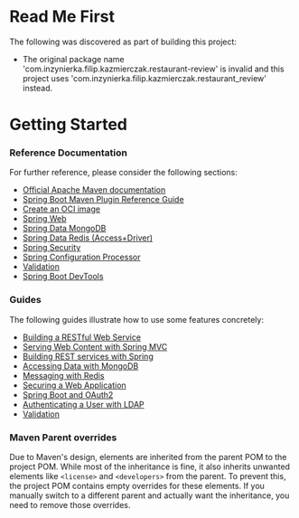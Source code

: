 # Read Me First
The following was discovered as part of building this project:

* The original package name 'com.inzynierka.filip.kazmierczak.restaurant-review' is invalid and this project uses 'com.inzynierka.filip.kazmierczak.restaurant_review' instead.

# Getting Started

### Reference Documentation
For further reference, please consider the following sections:

* [Official Apache Maven documentation](https://maven.apache.org/guides/index.html)
* [Spring Boot Maven Plugin Reference Guide](https://docs.spring.io/spring-boot/3.5.7/maven-plugin)
* [Create an OCI image](https://docs.spring.io/spring-boot/3.5.7/maven-plugin/build-image.html)
* [Spring Web](https://docs.spring.io/spring-boot/3.5.7/reference/web/servlet.html)
* [Spring Data MongoDB](https://docs.spring.io/spring-boot/3.5.7/reference/data/nosql.html#data.nosql.mongodb)
* [Spring Data Redis (Access+Driver)](https://docs.spring.io/spring-boot/3.5.7/reference/data/nosql.html#data.nosql.redis)
* [Spring Security](https://docs.spring.io/spring-boot/3.5.7/reference/web/spring-security.html)
* [Spring Configuration Processor](https://docs.spring.io/spring-boot/3.5.7/specification/configuration-metadata/annotation-processor.html)
* [Validation](https://docs.spring.io/spring-boot/3.5.7/reference/io/validation.html)
* [Spring Boot DevTools](https://docs.spring.io/spring-boot/3.5.7/reference/using/devtools.html)

### Guides
The following guides illustrate how to use some features concretely:

* [Building a RESTful Web Service](https://spring.io/guides/gs/rest-service/)
* [Serving Web Content with Spring MVC](https://spring.io/guides/gs/serving-web-content/)
* [Building REST services with Spring](https://spring.io/guides/tutorials/rest/)
* [Accessing Data with MongoDB](https://spring.io/guides/gs/accessing-data-mongodb/)
* [Messaging with Redis](https://spring.io/guides/gs/messaging-redis/)
* [Securing a Web Application](https://spring.io/guides/gs/securing-web/)
* [Spring Boot and OAuth2](https://spring.io/guides/tutorials/spring-boot-oauth2/)
* [Authenticating a User with LDAP](https://spring.io/guides/gs/authenticating-ldap/)
* [Validation](https://spring.io/guides/gs/validating-form-input/)

### Maven Parent overrides

Due to Maven's design, elements are inherited from the parent POM to the project POM.
While most of the inheritance is fine, it also inherits unwanted elements like `<license>` and `<developers>` from the parent.
To prevent this, the project POM contains empty overrides for these elements.
If you manually switch to a different parent and actually want the inheritance, you need to remove those overrides.


